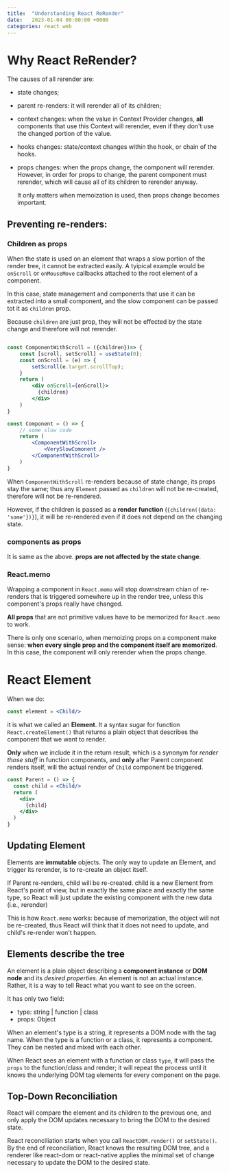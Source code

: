 ```yaml
---
title:  "Understanding React ReRender"
date:   2023-01-04 00:00:00 +0000
categories: react web
---
```


# Why React ReRender?
The causes of all rerender are:
* state changes;
* parent re-renders: it will rerender all of its children;
* context changes: when the value in Context Provider changes, **all** components that use this Context will rerender,
  even if they don't use the changed portion of the value. 
* hooks changes: state/context changes within the hook, or chain of the hooks.
* props changes: when the props change, the component will rerender. However, in order for props to change, the parent
  component must rerender, which will cause all of its children to rerender anyway.
  
  It only matters when memoization is used, then props change becomes important.

## Preventing re-renders:
### Children as props
When the state is used on an element that wraps a slow portion of the render tree, it cannot be extracted
easily. A tyipical example would be `onScroll` or `onMouseMove` callbacks attached to the root element of a component.

In this case, state management and components that use it can be extracted into a small component, and the slow 
component can be passed tot it as `children` prop.

Because `children` are just prop, they will not be effected by the state change and therefore will not rerender.

```jsx

const ComponentWithScroll = ({children})=> {
    const [scroll, setScroll] = useState(0);
    const onScroll = (e) => {
        setScroll(e.target.scrollTop);
    }
    return (
        <div onScroll={onScroll}>
          {children}
        </div>
    )
}

const Component = () => {
    // some slow code
    return (
        <ComponentWithScroll>
            <VerySlowComonent />
        </ComponentWithScroll>
    )
}

```

When `ComponentWithScroll` re-renders because of state change, its props stay the same; thus any `Element` passed 
as `children` will not be re-created, therefore will not be re-rendered.

However, if the children is passed as a **render function** (`{children({data: 'some'})}`), it will be re-rendered even 
if it does not depend on the changing state.

### components as props
It is same as the above. **props are not affected by the state change**.

### React.memo
Wrapping a component in `React.memo` will stop downstream chian of re-renders that is triggered somewhere up in the
render tree, unless this component's props really have changed.

**All props** that are not primitive values have to be memorized for `React.memo` to work.

There is only one scenario, when memoizing props on a component make sense: **when every single prop and the component 
itself are memorized**. In this case, the component will only rerender when the props change.

# React Element
When we do:
```jsx
const element = <Child/>
```
it is what we called an **Element**. It a syntax sugar for function `React.createElement()` that returns a plain object 
that describes the component that we want to render.

**Only** when we include it in the return result, which is a synonym for _render those stuff_ in function components, and 
**only** after Parent component renders itself, will the actual render of `Child` component be triggered.

```jsx
const Parent = () => {
  const child = <Child/>
  return (
    <div>
      {child}
    </div>
  )
}
```

## Updating Element
Elements are **immutable** objects. The only way to update an Element, and trigger its rerender, is 
to re-create an object itself.

If Parent re-renders, child will be re-created. child is a new Element from React's point of view, but in exactly the 
same place and exactly the same type, so React will just update the existing component with the new data (i.e., rerender)

This is how `React.memo` works: because of memorization, the object will not be re-created, thus React will think that 
it does not need to update, and child's re-render won't happen.

## Elements describe the tree
An element is a plain object describing a **component instance** or **DOM node** and its _desired properties_.
An element is not an actual instance. Rather, it is a way to tell React what you want to see on the screen.

It has only two field:
- type: string | function | class
- props: Object

When an element's type is a string, it represents a DOM node with the tag name. When the type is a function or a class,
it represents a component. They can be nested and mixed with each other.

When React sees an element with a function or class `type`, it  will pass the `props` to the function/class and render; 
it will repeat the process until it knows the underlying DOM tag elements for every component on the page.

## Top-Down Reconciliation

React will compare the element and its children to the previous one, and only apply the DOM updates necessary to bring
the DOM to the desired state.

React reconciliation starts when you call `ReactDOM.render()` or `setState()`. By the end of reconciliation, 
React knows the resulting DOM tree, and a renderer like react-dom or react-native applies the minimal
set of change necessary to update the DOM to the desired state.

